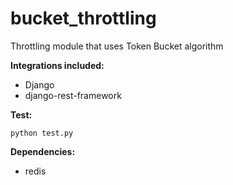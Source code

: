 # bucket_throttling
Throttling module that uses Token Bucket algorithm

**Integrations included:**
- Django
- django-rest-framework

**Test:**

`python test.py`


**Dependencies:**
- redis
